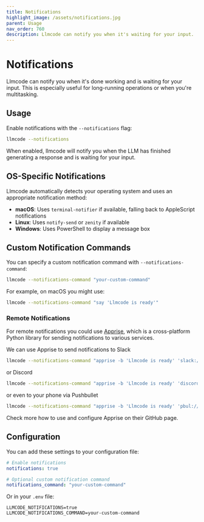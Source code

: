 ```yaml
---
title: Notifications
highlight_image: /assets/notifications.jpg
parent: Usage
nav_order: 760
description: Llmcode can notify you when it's waiting for your input.
---
```


# Notifications

Llmcode can notify you when it's done working and is
waiting for your input. 
This is especially useful for long-running operations or when you're multitasking.

## Usage

Enable notifications with the `--notifications` flag:

```bash
llmcode --notifications
```

When enabled, llmcode will notify you when the LLM has finished generating a response and is waiting for your input.

## OS-Specific Notifications

Llmcode automatically detects your operating system and uses an appropriate notification method:

- **macOS**: Uses `terminal-notifier` if available, falling back to AppleScript notifications
- **Linux**: Uses `notify-send` or `zenity` if available
- **Windows**: Uses PowerShell to display a message box

## Custom Notification Commands

You can specify a custom notification command with `--notifications-command`:

```bash
llmcode --notifications-command "your-custom-command"
```

For example, on macOS you might use:

```bash
llmcode --notifications-command "say 'Llmcode is ready'"
```

### Remote Notifications

For remote notifications you could use [Apprise](https://github.com/caronc/apprise),
which is a cross-platform Python library for sending notifications to various services.

We can use Apprise to send notifications to Slack

```bash
llmcode --notifications-command "apprise -b 'Llmcode is ready' 'slack://your-slack-webhook-token'"
```

or Discord
```bash
llmcode --notifications-command "apprise -b 'Llmcode is ready' 'discord://your-discord-webhook-token'"
```

or even to your phone via Pushbullet
```bash
llmcode --notifications-command "apprise -b 'Llmcode is ready' 'pbul://your-pushbullet-access-token'"
```

Check more how to use and configure Apprise on their GitHub page.

## Configuration

You can add these settings to your configuration file:

```yaml
# Enable notifications
notifications: true

# Optional custom notification command
notifications_command: "your-custom-command"
```

Or in your `.env` file:

```
LLMCODE_NOTIFICATIONS=true
LLMCODE_NOTIFICATIONS_COMMAND=your-custom-command
```

